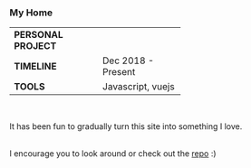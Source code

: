 ### My Home

<table style="width:60%">
  <tr>
    <td><b>PERSONAL PROJECT</b></td>
  </tr>
  <tr>
    <td><b>TIMELINE</b></td>
    <td>Dec 2018 - Present</td>
  </tr>
  <tr>
    <td><b>TOOLS</b></td>
    <td>Javascript, vuejs</td>
  </tr>
</table> <br>

It has been fun to gradually turn this site into something I love. <br><br>

I encourage you to look around or check out the [repo](https://github.com/jskjott/jskjott.github.io) :)